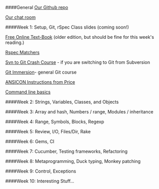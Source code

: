 ####General
[Our Github repo](https://github.com/UWE-Ruby/RubyFall2013)

[Our chat room](http://uwe-ruby.herokuapp.com/)

####Week 1: Setup, Git, rSpec
Class slides (coming soon!)

[Free Online Text-Book](http://www.ruby-doc.org/docs/ProgrammingRuby/) (older edition, but should be fine for this week's reading.)

[Rspec Matchers](http://rubydoc.info/gems/rspec-expectations/2.4.0/RSpec/Matchers)

[Svn to Git Crash Course](http://git.or.cz/course/svn.html) - if you are switching to Git from Subversion

[Git Immersion](http://gitimmersion.com/)- general Git course

[ANSICON Instructions from Price](http://qastuffs.blogspot.com/2011/02/how-to-install-ansicon-for-cucumber-to.html)

[Command line basics](http://linuxbloggen.dk/wp-content/gallery/cheat-sheets/clicommandsfull.jpg)

####Week 2: Strings, Variables, Classes, and Objects

####Week 3: Array and hash, Numbers / range, Modules / inheritance

####Week 4: Range, Symbols, Blocks, Regexp

####Week 5: Review, I/O, Files/Dir, Rake

####Week 6: Gems, CI

####Week 7: Cucumber, Testing frameworks, Refactoring

####Week 8: Metaprogramming, Duck typing, Monkey patching

####Week 9: Control, Exceptions

####Week 10: Interesting Stuff...

